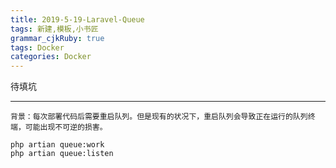 ```yaml
---
title: 2019-5-19-Laravel-Queue
tags: 新建,模板,小书匠
grammar_cjkRuby: true
tags: Docker
categories: Docker
---
```


待填坑

<!-- more -->

---
```
背景：每次部署代码后需要重启队列。但是现有的状况下，重启队列会导致正在运行的队列终端，可能出现不可逆的损害。

php artian queue:work
php artian queue:listen